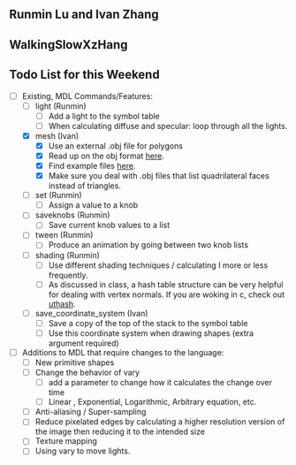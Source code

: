 ## Runmin Lu and Ivan Zhang
## WalkingSlowXzHang
## Todo List for this Weekend
- [ ]  Existing, MDL Commands/Features:
	- [ ]  light (Runmin)
		- [ ]  Add a light to the symbol table
		- [ ]  When calculating diffuse and specular: loop through all the lights.
	- [x]  mesh (Ivan)
		- [x]  Use an external .obj file for polygons
		- [x]  Read up on the obj format [here](https://en.wikipedia.org/wiki/Wavefront_.obj_file).
		- [x]  Find example files [here](http://people.sc.fsu.edu/~jburkardt/data/obj/obj.html).
		- [x]  Make sure you deal with .obj files that list quadrilateral faces instead of triangles.
	- [ ]  set (Runmin)
		- [ ]  Assign a value to a knob
	- [ ]  saveknobs (Runmin)
		- [ ]  Save current knob values to a list
	- [ ]  tween (Runmin)
		- [ ]  Produce an animation by going between two knob lists
	- [ ]  shading (Runmin)
		- [ ]  Use different shading techniques / calculating I more or less frequently.
		- [ ]  As discussed in class, a hash table structure can be very helpful for dealing with vertex normals. If you are woking in c, check out [uthash](https://troydhanson.github.io/uthash/).
	- [ ]  save_coordinate_system (Ivan)
	    - [ ]  Save a copy of the top of the stack to the symbol table
	    - [ ]  Use this coordinate system when drawing shapes (extra argument required)

- [ ]  Additions to MDL that require changes to the language:
	- [ ]  New primitive shapes
	- [ ]  Change the behavior of vary
		- [ ]  add a parameter to change how it calculates the change over time
		- [ ]  Linear , Exponential, Logarithmic, Arbitrary equation, etc.
	- [ ]  Anti-aliasing / Super-sampling
	  - [ ]  Reduce pixelated edges by calculating a higher resolution version of the image then reducing it to the intended size
	- [ ]  Texture mapping
	- [ ]  Using vary to move lights.
